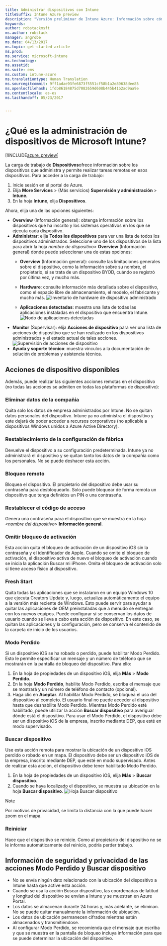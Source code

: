 ```yaml
---
title: Administrar dispositivos con Intune
titleSuffix: Intune Azure preview
description: "Versión preliminar de Intune Azure: Información sobre cómo ver los dispositivos que administra con Intune y realizar diversas operaciones en ellos."
keywords: 
author: robstackmsft
ms.author: robstack
manager: angrobe
ms.date: 04/13/2017
ms.topic: get-started-article
ms.prod: 
ms.service: microsoft-intune
ms.technology: 
ms.assetid: 
ms.suite: ems
ms.custom: intune-azure
ms.translationtype: Human Translation
ms.sourcegitcommit: 9ff1adae93fe6873f5551cf58b1a2e89638dee85
ms.openlocfilehash: 1fdb86184875d7082659d608b445b41b2ad9aa9e
ms.contentlocale: es-es
ms.lasthandoff: 05/23/2017


---
```


# <a name="what-is-microsoft-intune-device-management"></a>¿Qué es la administración de dispositivos de Microsoft Intune?


[!INCLUDE[azure_preview](./includes/azure_preview.md)]

La carga de trabajo de **Dispositivos**ofrece información sobre los dispositivos que administra y permite realizar tareas remotas en esos dispositivos. Para acceder a la carga de trabajo:

1. Inicie sesión en el portal de Azure.
2. Elija **More Services** >  (Más servicios) **Supervisión y administración** > **Intune**.
3. En la hoja **Intune**, elija **Dispositivos**.

Ahora, elija una de las opciones siguientes:

- **Overview** (Información general): obtenga información sobre los dispositivos que ha inscrito y los sistemas operativos en los que se ejecuta cada dispositivo.
- **Administrar**: elija **Todos los dispositivos** para ver una lista de todos los dispositivos administrados.
    Seleccione uno de los dispositivos de la lista para abrir la hoja *nombre de dispositivo*> **Overview** (Información general) donde puede seleccionar una de estas opciones:
    - **Overview** (Información general): consulte las limitaciones generales sobre el dispositivo, como la información sobre su nombre, el propietario, si se trata de un dispositivo BYOD, cuándo se registró por última vez, y mucho más.

    - **Hardware**: consulte información más detallada sobre el dispositivo, como el espacio libre de almacenamiento, el modelo, el fabricante y mucho más.
    ![Inventario de hardware de dispositivo administrado](./media/hardware-inventory.png)
    - **Aplicaciones detectadas**: muestra una lista de todas las aplicaciones instaladas en el dispositivo que encuentra Intune.
    ![Nodo de aplicaciones detectadas](./media/detected-applications.png)
- **Monitor** (Supervisar): elija **Acciones de dispositivo** para ver una lista de acciones de dispositivo que se han realizado en los dispositivos administrados y el estado actual de tales acciones.
![Supervisión de acciones de dispositivo](./media/monitor-device-actions.png)
- **Ayuda y soporte técnico**: muestra vínculos a la documentación de solución de problemas y asistencia técnica.

## <a name="available-device-actions"></a>Acciones de dispositivo disponibles

Además, puede realizar las siguientes acciones remotas en el dispositivo (no todas las acciones se admiten en todas las plataformas de dispositivo):

### <a name="remove-company-data"></a>**Eliminar datos de la compañía**
Quita solo los datos de empresa administrados por Intune. No se quitan datos personales del dispositivo. Intune ya no administra el dispositivo y este dejará de poder acceder a recursos corporativos (no aplicable a dispositivos Windows unidos a Azure Active Directory).

### <a name="factory-reset"></a>**Restablecimiento de la configuración de fábrica**
Devuelve el dispositivo a su configuración predeterminada. Intune ya no administrará el dispositivo y se quitan tanto los datos de la compañía como los personales. No se puede deshacer esta acción.

### <a name="remote-lock"></a>**Bloqueo remoto**
Bloquea el dispositivo. El propietario del dispositivo debe usar su contraseña para desbloquearlo. Solo puede bloquear de forma remota un dispositivo que tenga definidos un PIN o una contraseña.

### <a name="reset-passcode"></a>**Restablecer el código de acceso**
Genera una contraseña para el dispositivo que se muestra en la hoja <*nombre del dispositivo*> **Información general**.

### <a name="bypass-activation-lock"></a>**Omitir bloqueo de activación**
Esta acción quita el bloqueo de activación de un dispositivo iOS sin la contraseña y el identificador de Apple. Cuando se omite el bloqueo de activación, el dispositivo activa de nuevo el bloqueo de activación cuando se inicia la aplicación Buscar mi iPhone. Omita el bloqueo de activación solo si tiene acceso físico al dispositivo.

### <a name="fresh-start"></a>**Fresh Start**

Quita todas las aplicaciones que se instalaron en un equipo Windows 10 que ejecuta Creators Update y, luego, actualiza automáticamente el equipo a la versión más reciente de Windows.
Esto puede servir para ayudar a quitar las aplicaciones de OEM preinstaladas que a menudo se entregan con los nuevos equipos. Puede configurar si se conservan los datos de usuario cuando se lleva a cabo esta acción de dispositivo. En este caso, se quitan las aplicaciones y la configuración, pero se conserva el contenido de la carpeta de inicio de los usuarios.


### <a name="lost-mode"></a>**Modo Perdido**
Si un dispositivo iOS se ha robado o perdido, puede habilitar Modo Perdido. Esto le permite especificar un mensaje y un número de teléfono que se mostrarán en la pantalla de bloqueo del dispositivo. Para ello:
1.    En la hoja de propiedades de un dispositivo iOS, elija **Más** > **Modo Perdido**.
2.    En la hoja **Modo Perdido**, habilite Modo Perdido, escriba el mensaje que se mostrará y un número de teléfono de contacto (opcional).
3.    Haga clic en **Aceptar**.
Al habilitar Modo Perdido, se bloquea el uso del dispositivo al completo. El usuario final no puede acceder al dispositivo hasta que deshabilite Modo Perdido. Mientras Modo Perdido esté habilitado, puede utilizar la acción **Buscar dispositivo** para averiguar dónde está el dispositivo.
Para usar el Modo Perdido, el dispositivo debe ser un dispositivo iOS de la empresa, inscrito mediante DEP, que esté en modo supervisado.

### <a name="locate-device"></a>**Buscar dispositivo**
Use esta acción remota para mostrar la ubicación de un dispositivo iOS perdido o robado en un mapa. El dispositivo debe ser un dispositivo iOS de la empresa, inscrito mediante DEP, que esté en modo supervisado. Antes de realizar esta acción, el dispositivo debe tener habilitado Modo Perdido.
1.    En la hoja de propiedades de un dispositivo iOS, elija **Más** > **Buscar dispositivo**.
2.    Cuando se haya localizado el dispositivo, se muestra su ubicación en la hoja **Buscar dispositivo**.
    ![Hoja Buscar dispositivo](./media/locate-device.png)

>[!NOTE]
>Por motivos de privacidad, se limita la distancia con la que puede hacer zoom en el mapa.

### <a name="restart"></a>**Reiniciar**
Hace que el dispositivo se reinicie. Como al propietario del dispositivo no se le informa automáticamente del reinicio, podría perder trabajo.


## <a name="security-and-privacy-information-for-the-lost-mode-and-locate-device-actions"></a>Información de seguridad y privacidad de las acciones Modo Perdido y Buscar dispositivo
- No se envía ningún dato relacionado con la ubicación del dispositivo a Intune hasta que active esta acción.
- Cuando se usa la acción Buscar dispositivo, las coordenadas de latitud y longitud del dispositivo se envían a Intune y se muestran en Azure Portal.
- Los datos se almacenan durante 24 horas y, más adelante, se eliminan. No se puede quitar manualmente la información de ubicación.
- Los datos de ubicación permanecen cifrados mientras están almacenados y transmitiéndose.
- Al configurar Modo Perdido, se recomienda que el mensaje que escriba y que se muestra en la pantalla de bloqueo incluya información para que se puede determinar la ubicación del dispositivo.


